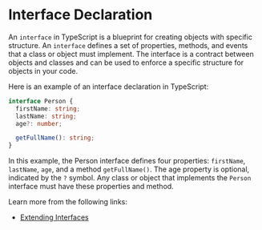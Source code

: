 # Interface Declaration

An `interface` in TypeScript is a blueprint for creating objects with specific structure. An `interface` defines a set of properties, methods, and events that a class or object must implement. The interface is a contract between objects and classes and can be used to enforce a specific structure for objects in your code.

Here is an example of an interface declaration in TypeScript:

```typescript
interface Person {
  firstName: string;
  lastName: string;
  age?: number;

  getFullName(): string;
}
```

In this example, the Person interface defines four properties: `firstName`, `lastName`, `age`, and a method `getFullName()`. The age property is optional, indicated by the `?` symbol. Any class or object that implements the `Person` interface must have these properties and method.

Learn more from the following links:

- [Extending Interfaces](https://www.typescriptlang.org/docs/handbook/2/objects.html)
